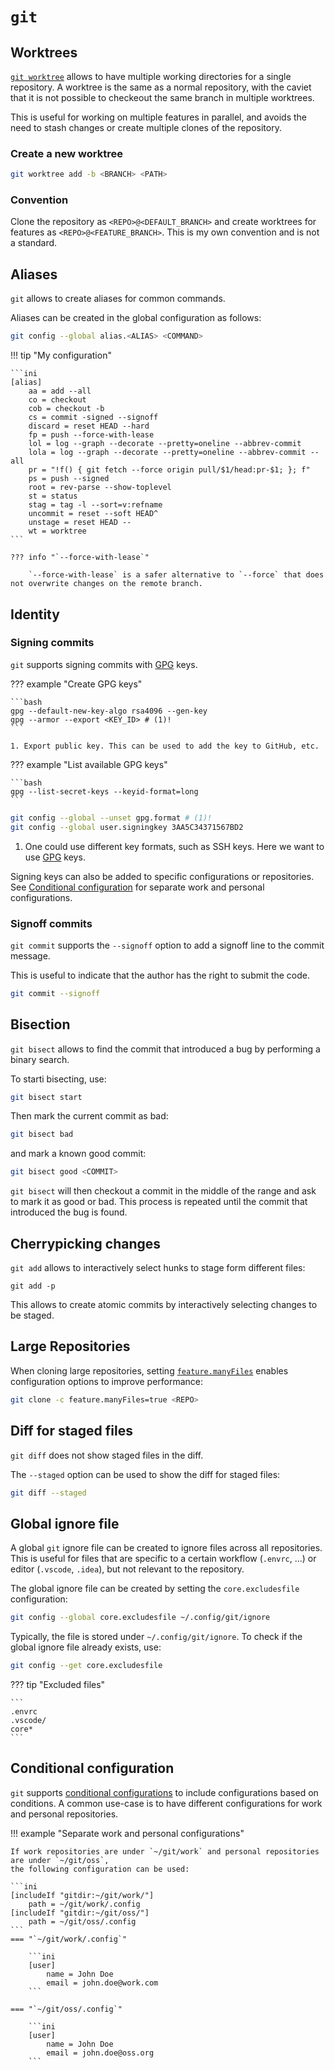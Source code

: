 # `git`

## Worktrees

[`git worktree`](https://git-scm.com/docs/git-worktree) allows to have multiple working directories for a single repository.
A worktree is the same as a normal repository, with the caviet that it is not possible to checkeout the same branch in multiple worktrees.

This is useful for working on multiple features in parallel, and avoids the need to stash changes or create multiple clones of the repository.

### Create a new worktree

```bash
git worktree add -b <BRANCH> <PATH>
```

### Convention

Clone the repository as `<REPO>@<DEFAULT_BRANCH>` and create worktrees for features as `<REPO>@<FEATURE_BRANCH>`.
This is my own convention and is not a standard.

## Aliases

`git` allows to create aliases for common commands.

Aliases can be created in the global configuration as follows:

```bash
git config --global alias.<ALIAS> <COMMAND>
```

!!! tip "My configuration"
    
    ```ini
    [alias]
        aa = add --all
        co = checkout
        cob = checkout -b
        cs = commit -signed --signoff
        discard = reset HEAD --hard
        fp = push --force-with-lease
        lol = log --graph --decorate --pretty=oneline --abbrev-commit
        lola = log --graph --decorate --pretty=oneline --abbrev-commit --all
        pr = "!f() { git fetch --force origin pull/$1/head:pr-$1; }; f"
        ps = push --signed
        root = rev-parse --show-toplevel
        st = status
        stag = tag -l --sort=v:refname
        uncommit = reset --soft HEAD^
        unstage = reset HEAD --
        wt = worktree
    ```

    ??? info "`--force-with-lease`"
    
        `--force-with-lease` is a safer alternative to `--force` that does not overwrite changes on the remote branch.

## Identity

### Signing commits

`git` supports signing commits with [GPG] keys.

??? example "Create GPG keys"

    ```bash
    gpg --default-new-key-algo rsa4096 --gen-key
    gpg --armor --export <KEY_ID> # (1)!
    ```

    1. Export public key. This can be used to add the key to GitHub, etc.

??? example "List available GPG keys"

    ```bash
    gpg --list-secret-keys --keyid-format=long
    ```

```bash
git config --global --unset gpg.format # (1)!
git config --global user.signingkey 3AA5C34371567BD2
```

1. One could use different key formats, such as SSH keys. Here we want to use [GPG] keys.

Signing keys can also be added to specific configurations or repositories.
See [Conditional configuration](#conditional-configuration) for separate work and personal configurations.

### Signoff commits

`git commit` supports the `--signoff` option to add a signoff line to the commit message.

This is useful to indicate that the author has the right to submit the code.

```bash
git commit --signoff
```

## Bisection

`git bisect` allows to find the commit that introduced a bug by performing a binary search.

To starti bisecting, use:

```bash
git bisect start
```

Then mark the current commit as bad:

```bash
git bisect bad
```
and mark a known good commit:

```bash
git bisect good <COMMIT>
```

`git bisect` will then checkout a commit in the middle of the range and ask to mark it as good or bad.
This process is repeated until the commit that introduced the bug is found.

## Cherrypicking changes

`git add` allows to interactively select hunks to stage form different files:

```
git add -p
```

This allows to create atomic commits by interactively selecting changes to be staged.

## Large Repositories

When cloning large repositories,
setting [`feature.manyFiles`](https://www.git-scm.com/docs/git-config/2.25.2#Documentation/git-config.txt-featuremanyFiles) enables configuration options to improve performance:

```bash
git clone -c feature.manyFiles=true <REPO>
```

## Diff for staged files

`git diff` does not show staged files in the diff.

The `--staged` option can be used to show the diff for staged files:

```bash
git diff --staged
```

## Global ignore file

A global `git` ignore file can be created to ignore files across all repositories.
This is useful for files that are specific to a certain workflow (`.envrc`, ...) or editor (`.vscode`, `.idea`), 
but not relevant to the repository.

The global ignore file can be created by setting the `core.excludesfile` configuration:

```bash
git config --global core.excludesfile ~/.config/git/ignore
```

Typically, the file is stored under `~/.config/git/ignore`. To check if the global ignore file already exists, use:

```bash
git config --get core.excludesfile
```

??? tip "Excluded files"

    ```
    .envrc
    .vscode/
    core*
    ```

## Conditional configuration

`git` supports [conditional configurations] to include configurations based on conditions.
A common use-case is to have different configurations for work and personal repositories.


!!! example "Separate work and personal configurations"

    If work repositories are under `~/git/work` and personal repositories are under `~/git/oss`,
    the following configuration can be used:

    ```ini
    [includeIf "gitdir:~/git/work/"]
        path = ~/git/work/.config
    [includeIf "gitdir:~/git/oss/"]
        path = ~/git/oss/.config
    ```
    === "`~/git/work/.config`"

        ```ini
        [user]
            name = John Doe
            email = john.doe@work.com
        ```

    === "`~/git/oss/.config`"

        ```ini
        [user]
            name = John Doe
            email = john.doe@oss.org
        ```

[conditional configurations]: https://git-scm.com/docs/git-config#_conditional_includes
[feature.manyFiles]: https://www.git-scm.com/docs/git-config/2.25.2#Documentation/git-config.txt-featuremanyFiles
[GPG]: https://gnupg.org
